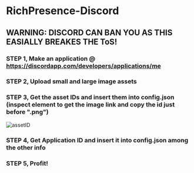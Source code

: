 # RichPresence-Discord

WARNING: DISCORD CAN BAN YOU AS THIS EASIALLY BREAKES THE ToS!
---

### STEP 1, Make an application @ https://discordapp.com/developers/applications/me

### STEP 2, Upload small and large image assets

### STEP 3, Get the asset IDs and insert them into config.json (inspect element to get the image link and copy the id just before ".png")

![assetID](http://kpop4.us/i/f754e.png)

### STEP 4, Get Application ID and insert it into config.json among the other info

### STEP 5, Profit!


